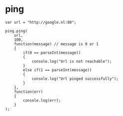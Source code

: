 <!---
 license: Licensed to the Apache Software Foundation (ASF) under one
         or more contributor license agreements.  See the NOTICE file
         distributed with this work for additional information
         regarding copyright ownership.  The ASF licenses this file
         to you under the Apache License, Version 2.0 (the
         "License"); you may not use this file except in compliance
         with the License.  You may obtain a copy of the License at

           http://www.apache.org/licenses/LICENSE-2.0

         Unless required by applicable law or agreed to in writing,
         software distributed under the License is distributed on an
         "AS IS" BASIS, WITHOUT WARRANTIES OR CONDITIONS OF ANY
         KIND, either express or implied.  See the License for the
         specific language governing permissions and limitations
         under the License.
-->

# ping

```
var url = "http://google.nl:80";

ping.ping(
    url,
    100,
    function(message) // message is 0 or 1
    {
        if(0 == parseInt(message))
        {
            console.log("Url is not reachable");
        }
        else if(1 == parseInt(message))
        {
            console.log("Url pinged successfully");
        }
    },
    function(err)
    {
        console.log(err);
    }
);
```
